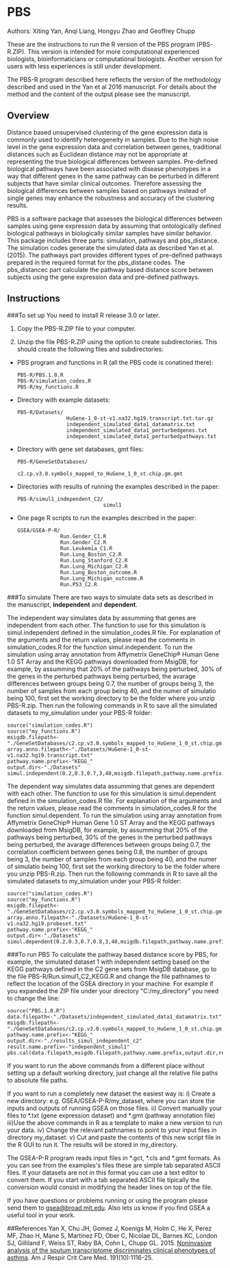 # PBS
Authors: Xiting Yan, Anqi Liang, Hongyu Zhao and Geoffrey Chupp

These are the instructions to run the R version of the PBS program (PBS-R.ZIP). This version is intended for more computational experienced biologists, bioinformaticians or computational biologists. Another version for users with less experiences is still under development.

The PBS-R program described here reflects the version of the methodology described and used in the Yan et al 2016 manuscript. For details about the method and the content of the output please see the manuscript.


## Overview
Distance based unsupervised clustering of the gene expression data is commonly used to identify heterogeneity in samples. Due to the high noise level in the gene expression data and correlation between genes, traditional distances such as Euclidean distance may not be appropriate at representing the true biological differences between samples. Pre-defined biological pathways have been associated with disease phenotypes in a way that different genes in the same pathway can be perturbed in different subjects that have similar clinical outcomes. Therefore assessing the biological differences between samples based on pathways instead of single genes may enhance the robustness and accuracy of the clustering results. 

PBS is a software package that assesses the biological differences between samples using gene expression data by assuming that ontologically defined biological pathways in biologically similar samples have similar behavior. This package includes three parts: simulation, pathways and pbs_distance. The simulation codes generate the simulated data as described Yan et al. (2015). The pathways part provides different types of pre-defined pathways prepared in the required format for the pbs_distane codes. The pbs_distancec part calculate the pathway based distance score between subjects using the gene expression data and pre-defined pathways. 

## Instructions

###To set up
You need to install R release 3.0 or later.

1. Copy the PBS-R.ZIP file to your computer. 

2. Unzip the file PBS-R.ZIP using the option to create subdirectories.
  This should create the following files and subdirectories:

  * PBS program and functions in R (all the PBS code is conatined there):

    ```
    PBS-R/PBS.1.0.R
    PBS-R/simulation_codes.R
    PBS-R/my_functions.R
    ```

  * Directory with example datasets:

    ```
    PBS-R/Datasets/        
                    HuGene-1_0-st-v1.na32.hg19.transcript.txt.tar.gz
                    independent_simulated_data1_datamatrix.txt
                    independent_simulated_data1_perturbedgenes.txt
                    independent_simulated_data1_perturbedpathways.txt
    ```

  * Directory with gene set databases, gmt files:

    ```
    PBS-R/GeneSetDatabases/
                            c2.cp.v3.0.symbols_mapped_to_HuGene_1_0_st.chip.gm.gmt
    ```

  * Directories with results of running the examples described in the paper:
    ```
    PBS-R/simul1_independent_C2/
                                simul1
    ```

  * One page R scripts to run the examples described in the paper:
    ```
    GSEA/GSEA-P-R/
                  Run.Gender_C1.R
                  Run.Gender_C2.R
                  Run.Leukemia_C1.R
                  Run.Lung_Boston_C2.R
                  Run.Lung_Stanford_C2.R
                  Run.Lung_Michigan_C2.R
                  Run.Lung_Boston_outcome.R
                  Run.Lung_Michigan_outcome.R
                  Run.P53_C2.R
    ```

###To simulate
There are two ways to simulate data sets as described in the manuscript, **independent** and **dependent**.

The independent way simulates data by assumming that genes are independent from each other. The function to use for this simulation is simul.independent defined in the simulation_codes.R file. For explanation of the arguments and the return values, please read the comments in simulation_codes.R for the function simul.independent. To run the simulation using array annotation from Affymetrix GeneChip® Human Gene 1.0 ST Array and the KEGG pathways downloaded from MsigDB, for example, by assumming that 20% of the pathways being perturbed, 30% of the genes in the perturbed pathways being perturbed, the avarage differences between groups being 0.7, the number of groups being 3, the number of samples from each group being 40, and the numer of simulatio being 100, first set the working directory to be the folder where you unzip PBS-R.zip. Then run the following commands in R to save all the simulated datasets to my_simulation under your PBS-R folder:

```
source("simulation_codes.R")
source("my_functions.R")
msigdb.filepath<-"./GeneSetDatabases/c2.cp.v3.0.symbols_mapped_to_HuGene_1_0_st.chip.gm.gmt"
array.anno.filepath<-"./Datasets/HuGene-1_0-st-v1.na32.hg19.transcript.txt"
pathway.name.prefix<-"KEGG_"
output.dir<-"./Datasets"
simul.independent(0.2,0.3,0.7,3,40,msigdb.filepath,pathway.name.prefix,output.dir,100,array.anno.filepath)
```

The dependent way simulates data assumming that genes are dependent with each other. The function to use for this simulation is simul.dependent defined in the simulation_codes.R file. For explanation of the arguments and the return values, please read the comments in simulation_codes.R for the function simul.dependent. To run the simulation using array annotation from Affymetrix GeneChip® Human Gene 1.0 ST Array and the KEGG pathways downloaded from MsigDB, for example, by assumming that 20% of the pathways being perturbed, 30% of the genes in the perturbed pathways being perturbed, the avarage differences between groups being 0.7, the correlation coefficient between genes being 0.8, the number of groups being 3, the number of samples from each group being 40, and the numer of simulatio being 100, first set the working directory to be the folder where you unzip PBS-R.zip. Then run the following commands in R to save all the simulated datasets to my_simulation under your PBS-R folder:
```
source("simulation_codes.R")
source("my_functions.R")
msigdb.filepath<-"./GeneSetDatabases/c2.cp.v3.0.symbols_mapped_to_HuGene_1_0_st.chip.gm.gmt"
array.anno.filepath<-"./Datasets/HuGene-1_0-st-v1.na32.hg19.probeset.txt"
pathway.name.prefix<-"KEGG_"
output.dir<-"./Datasets"
simul.dependent(0.2,0.3,0.7,0.8,3,40,msigdb.filepath,pathway.name.prefix,output.dir,100,array.anno.filepath)
```

###To run PBS
To calculate the pathway based distance score by PBS, for example, the simulated dataset 1 with independent setting based on the KEGG pathways defined in the C2 gene sets from MsigDB database, go to the file PBS-R/Run.simul1_C2_KEGG.R and change the file pathnames to reflect the location of the GSEA directory in your machine. For example if you expanded the ZIP file under your directory "C:/my_directory" you need to change the line: 
```
source("PBS.1.0.R")
data.filepath<-"./Datasets/independent_simulated_data1_datamatrix.txt"
msigdb.filepath<-"./GeneSetDatabases/c2.cp.v3.0.symbols_mapped_to_HuGene_1_0_st.chip.gm.gmt"
pathway.name.prefix<-"KEGG_"
output.dir<-"./results_simul_independent_c2"
result.name.prefix<-"independent_simul1"
pbs.cal(data.filepath,msigdb.filepath,pathway.name.prefix,output.dir,result.name.prefix)
```
If you want to run the above commands from a different place without setting up a default working directory, just change all the relative file paths to absolute file paths.

If you want to run a completely new dataset the easiest way is:
i)  Create a new directory: e.g. GSEA/GSEA-P-R/my_dataset, where you can store the inputs and outputs of running GSEA on those files. 
ii) Convert manually your files to *.txt (gene expression dataset) and *.gmt (pathway annotation file)
iii)Use the above commands in R as a template to make a new version to run your data.
iv) Change the relevant pathnames to point to your input files in directory my_dataset. 
v)  Cut and paste the contents of this new script file in the R GUI to run it. The results will be stored in my_directory.

The GSEA-P-R program reads input files in *.gct, *.cls and *.gmt formats. As you can see from the examples's files these are simple tab separated ASCII files. If your datasets are not in this format you can use a text editor to convert them. If you start with a tab separated ASCII file tipically the conversion would consist in  modifying the header lines on top of the file.

If you have questions or problems running or using the program please  send them to gsea@broad.mit.edu. Also lets us know if you find GSEA a useful tool in your work.





##References
Yan X, Chu JH, Gomez J, Koenigs M, Holm C, He X, Perez MF, Zhao H, Mane S, Martinez FD, Ober C, Nicolae DL, Barnes KC, London SJ, Gilliland F, Weiss ST, Raby BA, Cohn L, Chupp GL. 2015. [Noninvasive analysis of the sputum transcriptome discriminates clinical phenotypes of asthma](http://www.ncbi.nlm.nih.gov/pmc/articles/PMC4451618/). Am J Respir Crit Care Med. 191(10):1116-25. 
